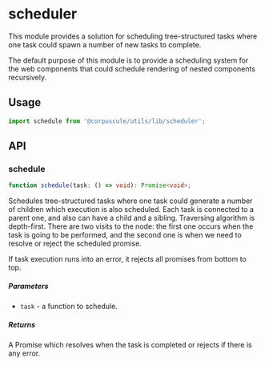 # scheduler

This module provides a solution for scheduling tree-structured tasks where
one task could spawn a number of new tasks to complete.

The default purpose of this module is to provide a scheduling system for the
web components that could schedule rendering of nested components recursively.

## Usage

```typescript
import schedule from '@corpuscule/utils/lib/scheduler';
```

## API

### schedule

```typescript
function schedule(task: () => void): Promise<void>;
```

Schedules tree-structured tasks where one task could generate a number of
children which execution is also scheduled. Each task is connected to a parent
one, and also can have a child and a sibling. Traversing algorithm is
depth-first. There are two visits to the node: the first one occurs when the
task is going to be performed, and the second one is when we need to resolve or
reject the scheduled promise.

If task execution runs into an error, it rejects all promises from bottom to
top.

##### Parameters

- `task` - a function to schedule.

##### Returns

A Promise which resolves when the task is completed or rejects if there is any
error.
